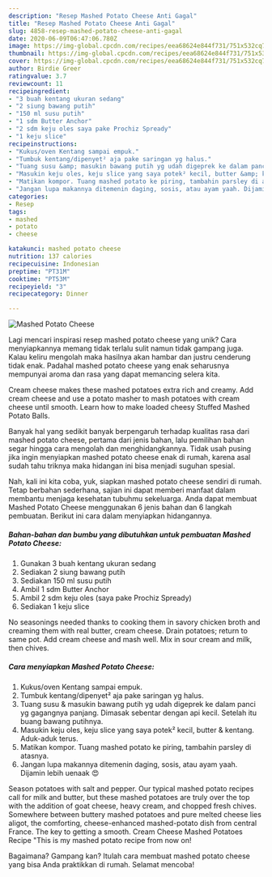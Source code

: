 ```yaml
---
description: "Resep Mashed Potato Cheese Anti Gagal"
title: "Resep Mashed Potato Cheese Anti Gagal"
slug: 4858-resep-mashed-potato-cheese-anti-gagal
date: 2020-06-09T06:47:06.780Z
image: https://img-global.cpcdn.com/recipes/eea68624e844f731/751x532cq70/mashed-potato-cheese-foto-resep-utama.jpg
thumbnail: https://img-global.cpcdn.com/recipes/eea68624e844f731/751x532cq70/mashed-potato-cheese-foto-resep-utama.jpg
cover: https://img-global.cpcdn.com/recipes/eea68624e844f731/751x532cq70/mashed-potato-cheese-foto-resep-utama.jpg
author: Birdie Greer
ratingvalue: 3.7
reviewcount: 11
recipeingredient:
- "3 buah kentang ukuran sedang"
- "2 siung bawang putih"
- "150 ml susu putih"
- "1 sdm Butter Anchor"
- "2 sdm keju oles saya pake Prochiz Spready"
- "1 keju slice"
recipeinstructions:
- "Kukus/oven Kentang sampai empuk."
- "Tumbuk kentang/dipenyet² aja pake saringan yg halus."
- "Tuang susu &amp; masukin bawang putih yg udah digeprek ke dalam panci yg gagangnya panjang. Dimasak sebentar dengan api kecil. Setelah itu buang bawang putihnya."
- "Masukin keju oles, keju slice yang saya potek² kecil, butter &amp; kentang. Aduk-aduk terus."
- "Matikan kompor. Tuang mashed potato ke piring, tambahin parsley di atasnya."
- "Jangan lupa makannya ditemenin daging, sosis, atau ayam yaah. Dijamin lebih uenaak 😍"
categories:
- Resep
tags:
- mashed
- potato
- cheese

katakunci: mashed potato cheese 
nutrition: 137 calories
recipecuisine: Indonesian
preptime: "PT31M"
cooktime: "PT53M"
recipeyield: "3"
recipecategory: Dinner

---
```



![Mashed Potato Cheese](https://img-global.cpcdn.com/recipes/eea68624e844f731/751x532cq70/mashed-potato-cheese-foto-resep-utama.jpg)

Lagi mencari inspirasi resep mashed potato cheese yang unik? Cara menyiapkannya memang tidak terlalu sulit namun tidak gampang juga. Kalau keliru mengolah maka hasilnya akan hambar dan justru cenderung tidak enak. Padahal mashed potato cheese yang enak seharusnya mempunyai aroma dan rasa yang dapat memancing selera kita.

Cream cheese makes these mashed potatoes extra rich and creamy. Add cream cheese and use a potato masher to mash potatoes with cream cheese until smooth. Learn how to make loaded cheesy Stuffed Mashed Potato Balls.

Banyak hal yang sedikit banyak berpengaruh terhadap kualitas rasa dari mashed potato cheese, pertama dari jenis bahan, lalu pemilihan bahan segar hingga cara mengolah dan menghidangkannya. Tidak usah pusing jika ingin menyiapkan mashed potato cheese enak di rumah, karena asal sudah tahu triknya maka hidangan ini bisa menjadi suguhan spesial.


Nah, kali ini kita coba, yuk, siapkan mashed potato cheese sendiri di rumah. Tetap berbahan sederhana, sajian ini dapat memberi manfaat dalam membantu menjaga kesehatan tubuhmu sekeluarga. Anda dapat membuat Mashed Potato Cheese menggunakan 6 jenis bahan dan 6 langkah pembuatan. Berikut ini cara dalam menyiapkan hidangannya.

<!--inarticleads1-->

##### Bahan-bahan dan bumbu yang dibutuhkan untuk pembuatan Mashed Potato Cheese:

1. Gunakan 3 buah kentang ukuran sedang
1. Sediakan 2 siung bawang putih
1. Sediakan 150 ml susu putih
1. Ambil 1 sdm Butter Anchor
1. Ambil 2 sdm keju oles (saya pake Prochiz Spready)
1. Sediakan 1 keju slice


No seasonings needed thanks to cooking them in savory chicken broth and creaming them with real butter, cream cheese. Drain potatoes; return to same pot. Add cream cheese and mash well. Mix in sour cream and milk, then chives. 

<!--inarticleads2-->

##### Cara menyiapkan Mashed Potato Cheese:

1. Kukus/oven Kentang sampai empuk.
1. Tumbuk kentang/dipenyet² aja pake saringan yg halus.
1. Tuang susu &amp; masukin bawang putih yg udah digeprek ke dalam panci yg gagangnya panjang. Dimasak sebentar dengan api kecil. Setelah itu buang bawang putihnya.
1. Masukin keju oles, keju slice yang saya potek² kecil, butter &amp; kentang. Aduk-aduk terus.
1. Matikan kompor. Tuang mashed potato ke piring, tambahin parsley di atasnya.
1. Jangan lupa makannya ditemenin daging, sosis, atau ayam yaah. Dijamin lebih uenaak 😍


Season potatoes with salt and pepper. Our typical mashed potato recipes call for milk and butter, but these mashed potatoes are truly over the top with the addition of goat cheese, heavy cream, and chopped fresh chives. Somewhere between buttery mashed potatoes and pure melted cheese lies aligot, the comforting, cheese-enhanced mashed-potato dish from central France. The key to getting a smooth. Cream Cheese Mashed Potatoes Recipe &#34;This is my mashed potato recipe from now on! 

Bagaimana? Gampang kan? Itulah cara membuat mashed potato cheese yang bisa Anda praktikkan di rumah. Selamat mencoba!
